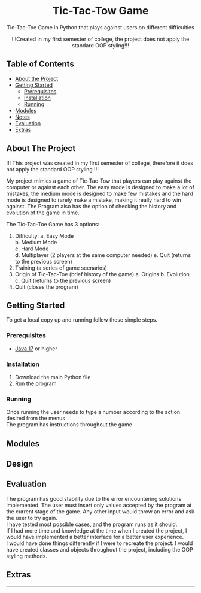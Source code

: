 <br />
<p align="center">
  <h1 align="center">Tic-Tac-Tow Game</h1>

  <p align="center">
    Tic-Tac-Toe Game in Python that plays against users on different difficulties
  </p>
  <p align="center">
    !!!Created in my first semester of college, the project does not apply the standard OOP styling!!!
  </p>
</p>

## Table of Contents

* [About the Project](#about-the-project)
* [Getting Started](#getting-started)
  * [Prerequisites](#prerequisites)
  * [Installation](#installation)
  * [Running](#running)
* [Modules](#modules)
* [Notes](#notes)
* [Evaluation](#evaluation)
* [Extras](#extras)

## About The Project

!!! This project was created in my first semester of college, therefore it does not apply the standard OOP styling !!!     

My project mimics a game of Tic-Tac-Tow that players can play against the computer or against each other. The easy mode is designed to make a lot of mistakes, the medium mode is designed to make few mistakes and the hard mode is designed to rarely make a mistake, making it really hard to win against. The Program also has the option of checking the history and evolution of the game in time.     

The Tic-Tac-Toe Game has 3 options:    
1. Difficulty:
     a. Easy Mode    
     b. Medium Mode    
     c. Hard Mode    
     d. Multiplayer (2 players at the same computer needed)
     e. Quit (returns to the previous screen)
2. Training (a series of game scenarios)
3. Origin of Tic-Tac-Toe (brief history of the game)
     a. Origins
     b. Evolution
     c. Quit (returns to the previous screen)
4. Quit (closes the program)

## Getting Started

To get a local copy up and running follow these simple steps.

### Prerequisites

* [Java 17](https://www.oracle.com/java/technologies/javase/jdk17-archive-downloads.html) or higher

### Installation

1. Download the main Python file
2. Run the program    

### Running

Once running the user needs to type a number according to the action desired from the menus    
The program has instructions throughout the game    

## Modules

<!--
Describe each module in the project, what their purpose is and how they are used in your program. Try to aim for at least 100 words per module.
-->

## Design

<!--
List all the design patterns you used in your program. For every pattern, describe the following:
- Where it is used in your application.
- What benefit it provides in your application. Try to be specific here. For example, don't just mention a pattern improves maintainability, but explain in what way it does so.
-->

## Evaluation

The program has good stability due to the error encountering solutions implemented. The user must insert only values accepted by the program at the current stage of the game. Any other input would throw an error and ask the user to try again.       
I have tested most possible cases, and the program runs as it should.      
If I had more time and knowledge at the time when I created the project, I would have implemented a better interface for a better user experience.     
I would have done things differently if I were to recreate the project. I would have created classes and objects throughout the project, including the OOP styling methods.    

<!--
Discuss the stability of your implementation. What works well? Are there any bugs? Is everything tested properly? Are there still features that have not been implemented? Also, if you had the time, what improvements would you make to your implementation? Are there things which you would have done completely differently? Try to aim for at least 250 words.
-->

## Extras

<!--
If you implemented any extras, you can list/mention them here.
-->

___


<!-- Below you can find some sections that you would normally put in a README, but we decided to leave out (either because it is not very relevant, or because it is covered by one of the added sections) -->

<!-- ## Usage -->
<!-- Use this space to show useful examples of how a project can be used. Additional screenshots, code examples and demos work well in this space. You may also link to more resources. -->

<!-- ## Roadmap -->
<!-- Use this space to show your plans for future additions -->

<!-- ## Contributing -->
<!-- You can use this section to indicate how people can contribute to the project -->

<!-- ## License -->
<!-- You can add here whether the project is distributed under any license -->


<!-- ## Contact -->
<!-- If you want to provide some contact details, this is the place to do it -->

<!-- ## Acknowledgements  -->
